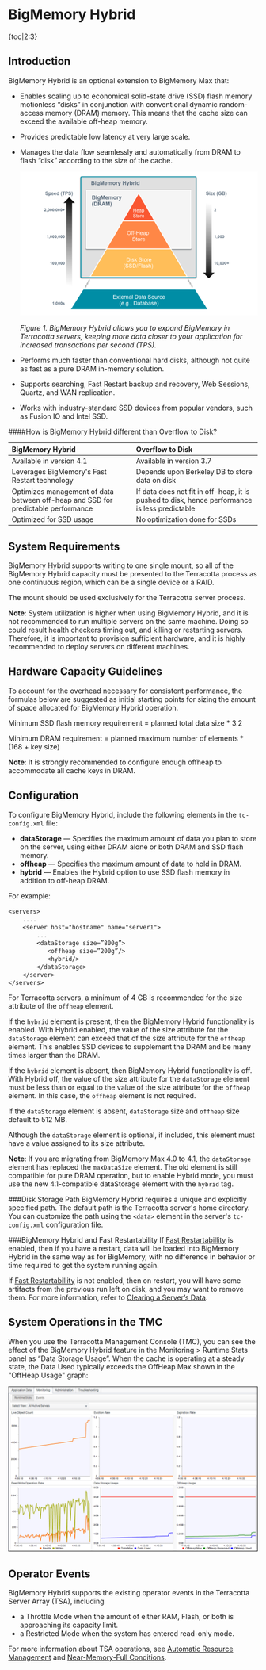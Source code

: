 ---
---
# BigMemory Hybrid
{toc|2:3}

## Introduction

BigMemory Hybrid is an optional extension to BigMemory Max that:

* Enables scaling up to economical solid-state drive (SSD) flash memory motionless “disks” in conjunction with conventional dynamic random-access memory (DRAM) memory. This means that the cache size can exceed the available off-heap memory.
* Provides predictable low latency at very large scale.
* Manages the data flow seamlessly and automatically from DRAM to flash “disk” according to the size of the cache.

    ![Hybrid Graphic](/images/documentation/hybrid1.png)

  *Figure 1. BigMemory Hybrid allows you to expand BigMemory in Terracotta servers, keeping more data closer to your application for increased transactions per second (TPS).*

* Performs much faster than conventional hard disks, although not quite as fast as a pure DRAM in-memory solution.
* Supports searching, Fast Restart backup and recovery, Web Sessions, Quartz, and WAN replication.
* Works with industry-standard SSD devices from popular vendors, such as Fusion IO and Intel SSD.

####How is BigMemory Hybrid different than Overflow to Disk?

| BigMemory Hybrid | Overflow to Disk |
|:-------|:------------|
|Available in version 4.1|Available in version 3.7|
|Leverages BigMemory's Fast Restart technology|Depends upon Berkeley DB to store data on disk|
|Optimizes management of data between off-heap and SSD for predictable performance|If data does not fit in off-heap, it is pushed to disk, hence performance is less predictable|
|Optimized for SSD usage|No optimization done for SSDs|


## System Requirements

BigMemory Hybrid supports writing to one single mount, so all of the BigMemory Hybrid capacity must be presented to the Terracotta process as one continuous region, which can be a single device or a RAID.

The mount should be used exclusively for the Terracotta server process.

**Note**: System utilization is higher when using BigMemory Hybrid, and it is not recommended to run multiple servers on the same machine. Doing so could result health checkers timing out, and killing or restarting servers. Therefore, it is important to provision sufficient hardware, and it is highly recommended to deploy servers on different machines.

## Hardware Capacity Guidelines
To account for the overhead necessary for consistent performance, the formulas below are suggested as initial starting points for sizing the amount of space allocated for BigMemory Hybrid operation.

Minimum SSD flash memory requirement = planned total data size * 3.2  

Minimum DRAM requirement = planned maximum number of elements * (168 + key size)

**Note**: It is strongly recommended to configure enough offheap to accommodate all cache keys in DRAM.


## Configuration

To configure BigMemory Hybrid, include the following elements in the `tc-config.xml` file:

* **dataStorage** &mdash; Specifies the maximum amount of data you plan to store on the server, using either DRAM alone or both DRAM and SSD flash memory.  
* **offheap**  &mdash; Specifies the maximum amount of data to hold in DRAM.
* **hybrid** &mdash; Enables the Hybrid option to use SSD flash memory in addition to off-heap DRAM.

For example:

    <servers>
        ....
        <server host="hostname" name="server1">
            ...
            <dataStorage size=”800g”>
               <offheap size=”200g”/>
               <hybrid/>
            </dataStorage>
        </server>
    </servers>

For Terracotta servers, a minimum of 4 GB is recommended for the size attribute of the `offheap` element.

If the `hybrid` element is present, then the BigMemory Hybrid functionality is enabled. With Hybrid enabled, the value of the size attribute for the `dataStorage` element can exceed that of the size attribute for the  `offheap` element. This enables SSD devices to supplement the DRAM and be many times larger than the DRAM.

If the `hybrid` element is absent, then BigMemory Hybrid functionality is off. With Hybrid off, the value of the size attribute for the `dataStorage` element must be less than or equal to the value of the size attribute for the `offheap` element. In this case, the `offheap` element is not required.

If the `dataStorage` element is absent, `dataStorage` size and `offheap` size default to 512 MB.

Although the `dataStorage` element is optional, if included, this element must have a value assigned to its size attribute.

**Note**: If you are migrating from BigMemory Max 4.0 to 4.1, the `dataStorage` element has replaced the `maxDataSize` element. The old element is still compatible for pure DRAM operation, but to enable Hybrid mode, you must use the new 4.1-compatible dataStorage element with the `hybrid` tag.

###Disk Storage Path
BigMemory Hybrid requires a unique and explicitly specified path. The default path is the Terracotta server's home directory. You can customize the path using the `<data>` element in the server's `tc-config.xml` configuration file.


###BigMemory Hybrid and Fast Restartability
If [Fast Restartabillity](/documentation/4.1/terracotta-server-array/server-arrays#fast-restartability) is enabled, then if you have a restart, data will be loaded into BigMemory Hybrid in the same way as for BigMemory, with no difference in behavior or time required to get the system running again.

If [Fast Restartabillity](/documentation/4.1/terracotta-server-array/server-arrays#fast-restartability) is not enabled, then on restart, you will have some artifacts from the previous run left on disk, and you may want to remove them. For more information, refer to [Clearing a Server’s Data](/documentation/4.1/terracotta-server-array/operations#clearing-a-servers-data).


## System Operations in the TMC

When you use the Terracotta Management Console (TMC), you can see the effect of the BigMemory Hybrid feature in the Monitoring > Runtime Stats panel as “Data Storage Usage”.
When the cache is operating at a steady state, the Data Used typically exceeds the OffHeap Max shown in the "OffHeap Usage" graph:

![Data Used  Graphic2](/images/documentation/monitoring-graphs.png)

## Operator Events

BigMemory Hybrid supports the existing operator events in the Terracotta Server Array (TSA), including

* a Throttle Mode when the amount of either RAM, Flash, or both is approaching its capacity limit.
* a Restricted Mode when the system has entered read-only mode.

For more information about TSA operations, see [Automatic Resource Management](/documentation/4.1/terracotta-server-array/operations#automatic-resource-management) and [Near-Memory-Full Conditions](/documentation/4.1/terracotta-server-array/operations#automatic-resource-management).

